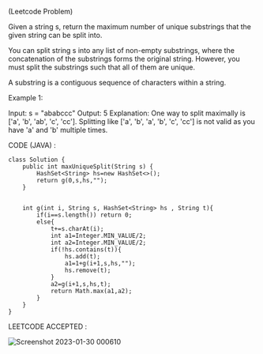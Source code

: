 (Leetcode Problem) 

Given a string s, return the maximum number of unique substrings that the given string can be split into.

You can split string s into any list of non-empty substrings, where the concatenation of the substrings forms the original string. However, you must split the substrings such that all of them are unique.

A substring is a contiguous sequence of characters within a string.

 

Example 1:

Input: s = "ababccc"
Output: 5
Explanation: One way to split maximally is ['a', 'b', 'ab', 'c', 'cc']. Splitting like ['a', 'b', 'a', 'b', 'c', 'cc'] is not valid as you have 'a' and 'b' multiple times.


CODE (JAVA) :

```
class Solution {
    public int maxUniqueSplit(String s) {
        HashSet<String> hs=new HashSet<>();
        return g(0,s,hs,"");
    }


    int g(int i, String s, HashSet<String> hs , String t){
        if(i==s.length()) return 0;
        else{
            t+=s.charAt(i); 
            int a1=Integer.MIN_VALUE/2;
            int a2=Integer.MIN_VALUE/2;
            if(!hs.contains(t)){
                hs.add(t);
                a1=1+g(i+1,s,hs,"");
                hs.remove(t);
            }
            a2=g(i+1,s,hs,t);
            return Math.max(a1,a2);
        }
    }
}

```
LEETCODE ACCEPTED :

![Screenshot 2023-01-30 000610](https://user-images.githubusercontent.com/73281015/215348318-7ba44d3c-3fd6-488a-b343-04b53c83c73b.png)


